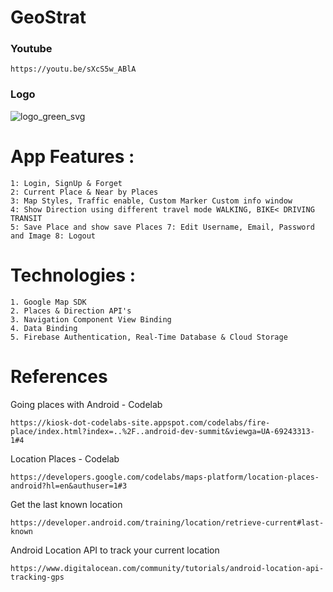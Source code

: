 # GeoStrat
### Youtube 
```
https://youtu.be/sXcS5w_ABlA
```
### Logo 
![logo_green_svg](https://user-images.githubusercontent.com/77748858/196349537-367f2f02-b377-495b-93f9-be63bc6e34f1.svg)

# App Features :
```
1: Login, SignUp & Forget
2: Current Place & Near by Places
3: Map Styles, Traffic enable, Custom Marker Custom info window
4: Show Direction using different travel mode WALKING, BIKE< DRIVING TRANSIT
5: Save Place and show save Places 7: Edit Username, Email, Password and Image 8: Logout
```

# Technologies :
```
1. Google Map SDK
2. Places & Direction API's 
3. Navigation Component View Binding
4. Data Binding
5. Firebase Authentication, Real-Time Database & Cloud Storage
```

# References
Going places with Android - Codelab
```
https://kiosk-dot-codelabs-site.appspot.com/codelabs/fire-place/index.html?index=..%2F..android-dev-summit&viewga=UA-69243313-1#4
```

Location Places - Codelab
```
https://developers.google.com/codelabs/maps-platform/location-places-android?hl=en&authuser=1#3
```

Get the last known location
```
https://developer.android.com/training/location/retrieve-current#last-known
```
Android Location API to track your current location
```
https://www.digitalocean.com/community/tutorials/android-location-api-tracking-gps
```

